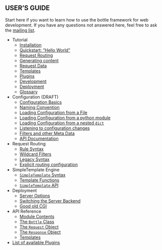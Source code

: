 ## USER’S GUIDE

Start here if you want to learn how to use the bottle framework for web development. If you have any questions not answered here, feel free to ask the [mailing list](mailto:bottlepy@googlegroups.com).

-   Tutorial
    -   [Installation](tutorial.md#installation)
    -   [Quickstart: “Hello World”](tutorial.html#quickstart-hello-world)
    -   [Request Routing](tutorial.html#request-routing)
    -   [Generating content](tutorial.html#generating-content)
    -   [Request Data](tutorial.html#request-data)
    -   [Templates](tutorial.html#templates)
    -   [Plugins](tutorial.html#plugins)
    -   [Development](tutorial.html#development)
    -   [Deployment](tutorial.html#deployment)
    -   [Glossary](tutorial.html#glossary)
-   Configuration (DRAFT)
    -   [Configuration Basics](configuration.html#configuration-basics)
    -   [Naming Convention](configuration.html#naming-convention)
    -   [Loading Configuration from a File](configuration.html#loading-configuration-from-a-file)
    -   [Loading Configuration from a python module](configuration.html#loading-configuration-from-a-python-module)
    -   [Loading Configuration from a nested `dict`](configuration.html#loading-configuration-from-a-nested-dict)
    -   [Listening to configuration changes](configuration.html#listening-to-configuration-changes)
    -   [Filters and other Meta Data](configuration.html#filters-and-other-meta-data)
    -   [API Documentation](configuration.html#api-documentation)
-   Request Routing
    -   [Rule Syntax](routing.html#rule-syntax)
    -   [Wildcard Filters](routing.html#wildcard-filters)
    -   [Legacy Syntax](routing.html#legacy-syntax)
    -   [Explicit routing configuration](routing.html#explicit-routing-configuration)
-   SimpleTemplate Engine
    -   [`SimpleTemplate` Syntax](stpl.html#simpletemplate-syntax)
    -   [Template Functions](stpl.html#template-functions)
    -   [`SimpleTemplate` API](stpl.html#simpletemplate-api)
-   Deployment
    -   [Server Options](deployment.html#server-options)
    -   [Switching the Server Backend](deployment.html#switching-the-server-backend)
    -   [Good old CGI](deployment.html#good-old-cgi)
-   API Reference
    -   [Module Contents](api.html#module-contents)
    -   [The `Bottle` Class](api.html#the-bottle-class)
    -   [The `Request` Object](api.html#the-request-object)
    -   [The `Response` Object](api.html#the-response-object)
    -   [Templates](api.html#templates)
-   [List of available Plugins](plugins/index.html)

